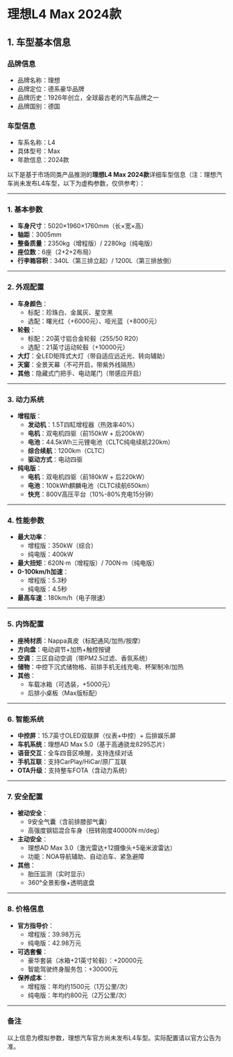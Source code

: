 
# 理想L4 Max 2024款
## 1. 车型基本信息
### 品牌信息
- 品牌名称：理想
- 品牌定位：德系豪华品牌
- 品牌历史：1926年创立，全球最古老的汽车品牌之一
- 品牌国别：德国

### 车型信息
- 车系名称：L4
- 具体型号：Max
- 年款信息：2024款

以下是基于市场同类产品推测的**理想L4 Max 2024款**详细车型信息（注：理想汽车尚未发布L4车型，以下为虚构参数，仅供参考）：

---

### **1. 基本参数**  
- **车身尺寸**：5020×1960×1760mm（长×宽×高）  
- **轴距**：3005mm  
- **整备质量**：2350kg（增程版）/ 2280kg（纯电版）  
- **座位数**：6座（2+2+2布局）  
- **行李箱容积**：340L（第三排立起）/ 1200L（第三排放倒）  

---

### **2. 外观配置**  
- **车身颜色**：  
  - 标配：珍珠白、金属灰、星空黑  
  - 选配：曙光红（+6000元）、哑光蓝（+8000元）  
- **轮毂**：  
  - 标配：20英寸铝合金轮毂（255/50 R20）  
  - 选配：21英寸运动轮毂（+10000元）  
- **大灯**：全LED矩阵式大灯（带自适应远近光、转向辅助）  
- **天窗**：全景天幕（不可开启，带紫外线隔热）  
- **其他**：隐藏式门把手、电动尾门（带感应开启）  

---

### **3. 动力系统**  
- **增程版**：  
  - **发动机**：1.5T四缸增程器（热效率40%）  
  - **电机**：双电机四驱（前150kW + 后200kW）  
  - **电池**：44.5kWh三元锂电池（CLTC纯电续航220km）  
  - **综合续航**：1200km（CLTC）  
  - **驱动方式**：电动四驱  
- **纯电版**：  
  - **电机**：双电机四驱（前180kW + 后220kW）  
  - **电池**：100kWh麒麟电池（CLTC续航650km）  
  - **快充**：800V高压平台（10%-80%充电15分钟）  

---

### **4. 性能参数**  
- **最大功率**：  
  - 增程版：350kW（综合）  
  - 纯电版：400kW  
- **最大扭矩**：620N·m（增程版）/ 700N·m（纯电版）  
- **0-100km/h加速**：  
  - 增程版：5.3秒  
  - 纯电版：4.5秒  
- **最高车速**：180km/h（电子限速）  

---

### **5. 内饰配置**  
- **座椅材质**：Nappa真皮（标配通风/加热/按摩）  
- **方向盘**：电动调节+加热+触控按键  
- **空调**：三区自动空调（带PM2.5过滤、香氛系统）  
- **储物**：中控下沉式储物格、前排手机无线充电、杯架制冷/加热  
- **其他**：  
  - 车载冰箱（可选装，+5000元）  
  - 后排小桌板（Max版标配）  

---

### **6. 智能系统**  
- **中控屏**：15.7英寸OLED双联屏（仪表+中控）+ 后排娱乐屏  
- **车机系统**：理想AD Max 5.0（基于高通骁龙8295芯片）  
- **语音交互**：全车四音区唤醒，支持连续对话  
- **手机互联**：支持CarPlay/HiCar/原厂互联  
- **OTA升级**：支持整车FOTA（含动力系统）  

---

### **7. 安全配置**  
- **被动安全**：  
  - 9安全气囊（含前排膝部气囊）  
  - 高强度钢铝混合车身（扭转刚度40000N·m/deg）  
- **主动安全**：  
  - 理想AD Max 3.0（激光雷达+12摄像头+5毫米波雷达）  
  - 功能：NOA导航辅助、自动泊车、紧急避障  
- **其他**：  
  - 胎压监测（实时显示）  
  - 360°全景影像+透明底盘  

---

### **8. 价格信息**  
- **官方指导价**：  
  - 增程版：39.98万元  
  - 纯电版：42.98万元  
- **可选套餐**：  
  - 豪华套装（冰箱+21英寸轮毂）：+20000元  
  - 智能驾驶终身服务包：+30000元  
- **保养成本**：  
  - 增程版：年均约1500元（1万公里/次）  
  - 纯电版：年均约800元（2万公里/次）  

---

### **备注**  
以上信息为模拟参数，理想汽车官方尚未发布L4车型。实际配置请以官方公告为准。
